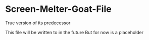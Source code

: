 # Screen-Melter-Goat-File
True version of its predecessor

This file will be written to in the future
But for now is a placeholder
